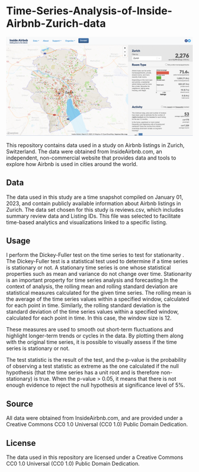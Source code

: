 # Time-Series-Analysis-of-Inside-Airbnb-Zurich-data

![Inside Airbnb Zurich](./images/Screenshot%202023-04-25%20at%2000.34.17.png)


This repository contains data used in a study on Airbnb listings in Zurich, Switzerland. The data were obtained from InsideAirbnb.com, an independent, non-commercial website that provides data and tools to explore how Airbnb is used in cities around the world.

## Data
The data used in this study are a time snapshot compiled on January 01, 2023, and contain publicly available information about Airbnb listings in Zurich. The data set chosen for this study is reviews.csv, which includes summary review data and Listing IDs. This file was selected to facilitate time-based analytics and visualizations linked to a specific listing.

## Usage

I perform the Dickey-Fuller test on the time series to test for stationarity . The Dickey-Fuller test is a statistical test used to determine if a time series is stationary or not. A stationary time series is one whose statistical properties such as mean and variance do not change over time. Stationarity is an important property for time series analysis and forecasting.In the context of analysis, the rolling mean and rolling standard deviation are statistical measures calculated for the given time series. The rolling mean is the average of the time series values within a specified window, calculated for each point in time. Similarly, the rolling standard deviation is the standard deviation of the time series values within a specified window, calculated for each point in time. In this case, the window size is 12.

These measures are used to smooth out short-term fluctuations and highlight longer-term trends or cycles in the data. By plotting them along with the original time series, it is possible to visually assess if the time series is stationary or not.

The test statistic is the result of the test, and the p-value is the probability of observing a test statistic as extreme as the one calculated if the null hypothesis (that the time series has a unit root and is therefore non-stationary) is true. When the p-value > 0.05, it means that there is not enough evidence to reject the null hypothesis at significance level of 5%.


## Source
All data were obtained from InsideAirbnb.com, and are provided under a Creative Commons CC0 1.0 Universal (CC0 1.0) Public Domain Dedication.

## License
The data used in this repository are licensed under a Creative Commons CC0 1.0 Universal (CC0 1.0) Public Domain Dedication.
